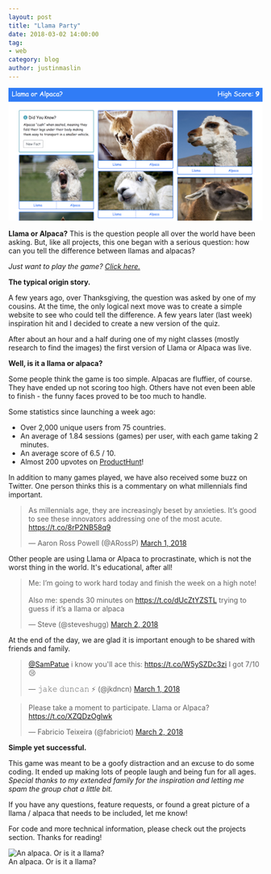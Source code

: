 ```yaml
---
layout: post
title: "Llama Party"
date: 2018-03-02 14:00:00
tag:
- web
category: blog
author: justinmaslin
---
```


<img class="bigger-image" style="margin-top: 0; margin-bottom: 0;" src="/assets/images/blog/llama-or-alpaca-cover.png" alt="Screenshot of the site" />

**Llama or Alpaca?** This is the question people all over the world have been asking. But, like all projects, this one began with a serious question: how can you tell the difference between llamas and alpacas?

_Just want to play the game? [Click here.](https://llama.party/?ref=justinmaslin-blog)_

**The typical origin story.**

A few years ago, over Thanksgiving, the question was asked by one of my cousins. At the time, the only logical next move was to create a simple website to see who could tell the difference. A few years later (last week) inspiration hit and I decided to create a new version of the quiz.

After about an hour and a half during one of my night classes (mostly research to find the images) the first version of Llama or Alpaca was live.

**Well, is it a llama or alpaca?**

Some people think the game is too simple. Alpacas are fluffier, of course. They have ended up not scoring too high. Others have not even been able to finish - the funny faces proved to be too much to handle.

Some statistics since launching a week ago:

- Over 2,000 unique users from 75 countries.
- An average of 1.84 sessions (games) per user, with each game taking 2 minutes.
- An average score of 6.5 / 10.
- Almost 200 upvotes on [ProductHunt](https://www.producthunt.com/posts/llama-or-alpaca)!

<div class="breaker"></div>

In addition to many games played, we have also received some buzz on Twitter. One person thinks this is a commentary on what millennials find important.

<blockquote class="twitter-tweet" data-lang="en"><p lang="en" dir="ltr">
As millennials age, they are increasingly beset by anxieties. It’s good to see these innovators addressing one of the most acute.
<a href="https://t.co/8rP2NB58q9">https://t.co/8rP2NB58q9</a></p>&mdash; Aaron Ross Powell (@ARossP)
<a href="https://twitter.com/ARossP/status/969293233204482048?ref_src=twsrc%5Etfw">March 1, 2018</a>
</blockquote>

Other people are using Llama or Alpaca to procrastinate, which is not the worst thing in the world. It's educational, after all!

<blockquote class="twitter-tweet" data-lang="en"><p lang="en" dir="ltr">
Me: I’m going to work hard today and finish the week on a high note!<br><br>Also me: spends 30 minutes on <a href="https://t.co/dUcZtYZSTL">https://t.co/dUcZtYZSTL</a> trying to guess if it’s a llama or alpaca</p>&mdash; Steve (@steveshugg)
<a href="https://twitter.com/steveshugg/status/969599695940042752?ref_src=twsrc%5Etfw">March 2, 2018</a>
</blockquote>

At the end of the day, we are glad it is important enough to be shared with friends and family.

<blockquote class="twitter-tweet" data-lang="en"><p lang="en" dir="ltr">
<a href="https://twitter.com/SamPatue?ref_src=twsrc%5Etfw">@SamPatue</a> i know you&#39;ll ace this: <a href="https://t.co/W5ySZDc3zi">https://t.co/W5ySZDc3zi</a> I got 7/10 😢</p>&mdash; 𝚓𝚊𝚔𝚎 𝚍𝚞𝚗𝚌𝚊𝚗 ⚡️ (@jkdncn)
<a href="https://twitter.com/jkdncn/status/969271126126923776?ref_src=twsrc%5Etfw">March 1, 2018</a>
</blockquote>

<blockquote class="twitter-tweet" data-lang="en"><p lang="en" dir="ltr">Please take a moment to participate. Llama or Alpaca? <a href="https://t.co/XZQDzOglwk">https://t.co/XZQDzOglwk</a></p>&mdash; Fabricio Teixeira (@fabriciot) <a href="https://twitter.com/fabriciot/status/969610574152785920?ref_src=twsrc%5Etfw">March 2, 2018</a></blockquote>

<div class="breaker"></div>


<div class="side-by-side">
  <div class="toleft">
  <p><strong>Simple yet successful.</strong></p>
  <p>
    This game was meant to be a goofy distraction and an excuse to do some coding. It ended up making lots of people laugh and being fun for all ages. <em>Special thanks to my extended family for the inspiration and letting me spam the group chat a little bit.</em>
    </p>
    <p>
    If you have any questions, feature requests, or found a great picture of a llama / alpaca that needs to be included, let me know!
    </p>
    <p>
    For code and more technical information, please check out the projects section.
    Thanks for reading!
    </p>
  </div>
  <div class="toright">
    <img class="image" src="https://s3.amazonaws.com/llama-or-alpaca/z-5.jpg" alt="An alpaca. Or is it a llama?" />
    <figcaption class="caption">An alpaca. Or is it a llama?</figcaption>
  </div>
</div>

<script async src="https://platform.twitter.com/widgets.js" charset="utf-8"></script>
